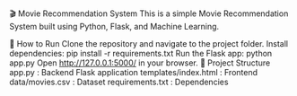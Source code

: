 🎬 Movie Recommendation System
This is a simple Movie Recommendation System built using Python, Flask, and Machine Learning.

🚀 How to Run
Clone the repository and navigate to the project folder.
Install dependencies:
pip install -r requirements.txt
Run the Flask app:
python app.py
Open http://127.0.0.1:5000/ in your browser.
📁 Project Structure
app.py : Backend Flask application
templates/index.html : Frontend
data/movies.csv : Dataset
requirements.txt : Dependencies
